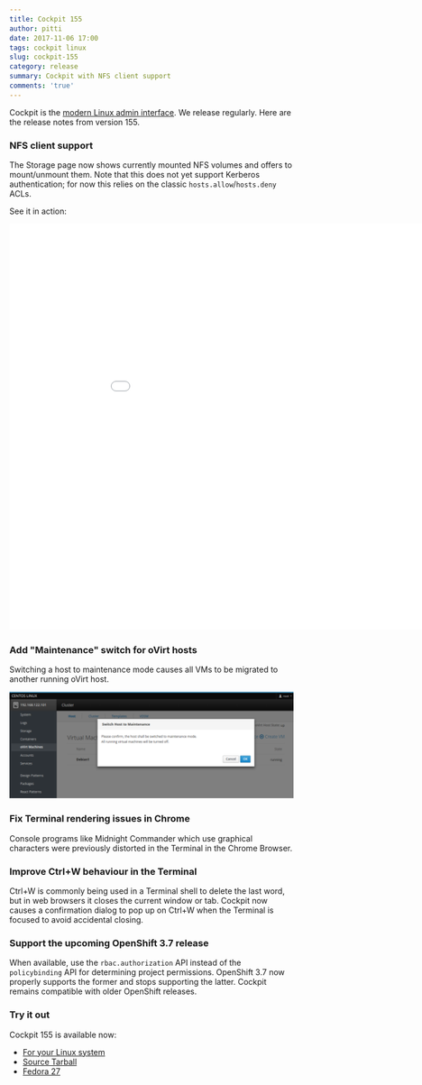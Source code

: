 ```yaml
---
title: Cockpit 155
author: pitti
date: 2017-11-06 17:00
tags: cockpit linux
slug: cockpit-155
category: release
summary: Cockpit with NFS client support
comments: 'true'
---
```


Cockpit is the [modern Linux admin interface](https://cockpit-project.org/). We release regularly.
Here are the release notes from version 155.

### NFS client support

The Storage page now shows currently mounted NFS volumes and offers to
mount/unmount them. Note that this does not yet support Kerberos
authentication; for now this relies on the classic `hosts.allow`/`hosts.deny` ACLs.

See it in action:

<iframe width="960" height="720" src="//youtube.com/embed/PGCBda3Le9Y?rel=0" frameborder="0" allowfullscreen></iframe>

### Add "Maintenance" switch for oVirt hosts

Switching a host to maintenance mode causes all VMs to be migrated to another
running oVirt host.

![oVirt Maintenance mode](/images/ovirt-maintenance.png)

### Fix Terminal rendering issues in Chrome

Console programs like Midnight Commander which use graphical characters
were previously distorted in the Terminal in the Chrome Browser.

### Improve Ctrl+W behaviour in the Terminal

Ctrl+W is commonly being used in a Terminal shell to delete the last word, but
in web browsers it closes the current window or tab. Cockpit now causes a
confirmation dialog to pop up on Ctrl+W when the Terminal is focused to avoid
accidental closing.

### Support the upcoming OpenShift 3.7 release

When available, use the `rbac.authorization` API instead of the `policybinding`
API for determining project permissions. OpenShift 3.7 now properly supports
the former and stops supporting the latter. Cockpit remains compatible with
older OpenShift releases.

### Try it out

Cockpit 155 is available now:

 * [For your Linux system](https://cockpit-project.org/running.html)
 * [Source Tarball](https://github.com/cockpit-project/cockpit/releases/tag/155)
 * [Fedora 27](https://bodhi.fedoraproject.org/updates/cockpit-155-1.fc27)

